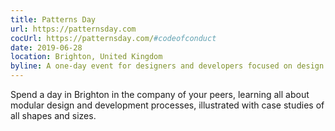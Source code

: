 ```yaml
---
title: Patterns Day
url: https://patternsday.com
cocUrl: https://patternsday.com/#codeofconduct
date: 2019-06-28
location: Brighton, United Kingdom
byline: A one-day event for designers and developers focused on design systems, pattern libraries, style guides, and components.
---
```


Spend a day in Brighton in the company of your peers, learning all about modular design and development processes, illustrated with case studies of all shapes and sizes.
